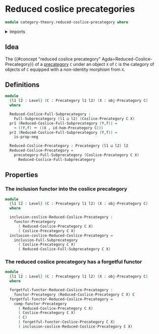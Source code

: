 # Reduced coslice precategories

```agda
module category-theory.reduced-coslice-precategory where
```

<details><summary>Imports</summary>

```agda
open import category-theory.coslice-precategories
open import category-theory.full-subprecategories
open import category-theory.functors-precategories
open import category-theory.opposite-precategories
open import category-theory.precategories

open import foundation.dependent-pair-types
open import foundation.identity-types
open import foundation.negation
open import foundation.universe-levels
```

</details>

## Idea

The {{#concept "reduced coslice precategory" Agda=Reduced-Coslice-Precategory}}
of a [precategory](category-theory.precategories.md) `C` under an object `X` of
`C` is the category of objects of `C` equipped with a non-identity morphism from
`X`.

## Definitions

```agda
module _
  {l1 l2 : Level} (C : Precategory l1 l2) (X : obj-Precategory C)
  where

  Reduced-Coslice-Full-Subprecategory :
    Full-Subprecategory (l1 ⊔ l2) (Coslice-Precategory C X)
  pr1 (Reduced-Coslice-Full-Subprecategory (Y,f)) =
    ¬ ((Y,f) ＝ ((X , id-hom-Precategory C)))
  pr2 (Reduced-Coslice-Full-Subprecategory (Y,f)) =
    is-prop-neg

  Reduced-Coslice-Precategory : Precategory (l1 ⊔ l2) l2
  Reduced-Coslice-Precategory =
    precategory-Full-Subprecategory (Coslice-Precategory C X)
      Reduced-Coslice-Full-Subprecategory
```

## Properties

### The inclusion functor into the coslice precategory

```agda
module _
  {l1 l2 : Level} (C : Precategory l1 l2) (X : obj-Precategory C)
  where

  inclusion-coslice-Reduced-Coslice-Precategory :
    functor-Precategory
      ( Reduced-Coslice-Precategory C X)
      ( Coslice-Precategory C X)
  inclusion-coslice-Reduced-Coslice-Precategory =
    inclusion-Full-Subprecategory
      ( Coslice-Precategory C X)
      ( Reduced-Coslice-Full-Subprecategory C X)
```

### The reduced coslice precategory has a forgetful functor

```agda
module _
  {l1 l2 : Level} (C : Precategory l1 l2) (X : obj-Precategory C)
  where

  forgetful-functor-Reduced-Coslice-Precategory :
    functor-Precategory (Reduced-Coslice-Precategory C X) C
  forgetful-functor-Reduced-Coslice-Precategory =
    comp-functor-Precategory
      ( Reduced-Coslice-Precategory C X)
      ( Coslice-Precategory C X)
      ( C)
      ( forgetful-functor-Coslice-Precategory C X)
      ( inclusion-coslice-Reduced-Coslice-Precategory C X)
```
